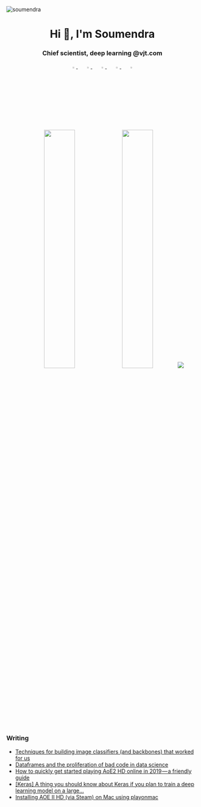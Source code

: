 <!--
- 🔭 I’m currently working on ...
- 🌱 I’m currently learning ...
- 👯 I’m looking to collaborate on ...
- 🤔 I’m looking for help with ...
- 💬 Ask me about ...
- 📫 How to reach me: ...
- 😄 Pronouns: ...
- ⚡ Fun fact: ...
-->

<p align="left"> <img src="https://komarev.com/ghpvc/?username=soumendra&style=flat-square" alt="soumendra" /> </p>

<h1 align="center">Hi 👋, I'm Soumendra</h1>
<h3 align="center">Chief scientist, deep learning @vjt.com</h3>

<div align="center">
    <a href="https://github.com/soumendra">
        <img src="https://github.com/soumendra/soumendra/blob/main/icons/github.png" width="3%"/>
    </a>
    <img width="3%" />
    <a href="https://twitter.com/dataBiryani">
        <img src="https://github.com/soumendra/soumendra/blob/main/icons/twitter.png" width="3%"/>
    </a>
    <img width="3%" />
    <a href="https://linkedin.com/in/soumendradhanee">
        <img src="https://github.com/soumendra/soumendra/blob/main/icons/linkedin.png" width="3%"/>
    </a>
    <img width="3%" />
    <a href="https://kaggle.com/soumendra">
        <img src="https://github.com/soumendra/soumendra/blob/main/icons/kaggle.png" width="3%"/>
    </a>
    <img width="3%" />
    <a href="https://medium.com/@soumendra">
        <img src="https://github.com/soumendra/soumendra/blob/main/icons/medium.png" width="3%" />
    </a>
</div>

<br/>
<br/>

<p align="center">
<img width="40%" src=https://github-readme-stats.vercel.app/api?username=soumendra&count_private=true&show_icons=true&include_all_commits=true&hide_border=false&hide_title=true />
  
<img width="40%" src="https://github-readme-streak-stats.herokuapp.com?user=soumendra&hide_border=true" />
<a width="20%" href="https://github.com/anuraghazra/github-readme-stats">
  <img src="https://github-readme-stats.vercel.app/api/top-langs/?username=soumendra" />
</a>
</p>

<h3>Writing</h3>

<!-- BLOG-POST-LIST:START -->
- [Techniques for building image classifiers &lpar;and backbones&rpar; that worked for us](https://blog.fnp.dev/techniques-for-building-image-classifiers-and-backbones-that-worked-for-us-f4218a88dc45?source=rss-de87db488c7------2)
- [Dataframes and the proliferation of bad code in data science](https://soumendra.medium.com/dataframes-and-the-proliferation-of-bad-code-in-data-science-539b8aa1f87d?source=rss-de87db488c7------2)
- [How to quickly get started playing AoE2 HD online in 2019 — a friendly guide](https://soumendra.medium.com/how-to-quickly-get-started-playing-aoe2-hd-online-in-2019-a-friendly-guide-7468cd126fbd?source=rss-de87db488c7------2)
- [[Keras] A thing you should know about Keras if you plan to train a deep learning model on a large…](https://blog.fnp.dev/keras-a-thing-you-should-know-about-keras-if-you-plan-to-train-a-deep-learning-model-on-a-large-fdd63ce66bd2?source=rss-de87db488c7------2)
- [Installing AOE II HD &lpar;via Steam&rpar; on Mac using playonmac](https://soumendra.medium.com/installing-aoe-ii-hd-via-steam-on-mac-using-playonmac-e02a6ed5d571?source=rss-de87db488c7------2)
<!-- BLOG-POST-LIST:END -->


